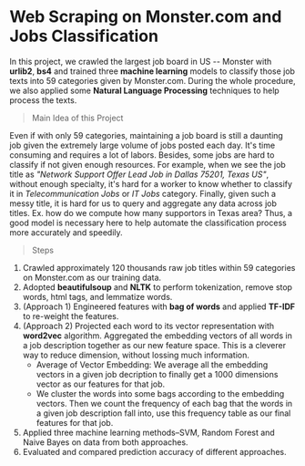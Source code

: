 # Web Scraping on Monster.com and Jobs Classification

In this project, we crawled the largest job board in US -- Monster with **urlib2**, **bs4** and trained three **machine learning** models to classify those job texts into 59 categories given by Monster.com. During the whole procedure, we also applied some **Natural Language Processing** techniques to help process the texts. 

> Main Idea of this Project

Even if with only 59 categories, maintaining a job board is still a daunting job given the extremely large volume of jobs posted each day. It's time consuming and requires a lot of labors. Besides, some jobs are hard to classify if not given enough resources. For example, when we see the job title as *"Network Support Offer Lead Job in Dallas 75201, Texas US"*, without enough specialty, it's hard for a worker to know whether to classify it in *Telecommunication Jobs* or *IT Jobs* category. Finally, given such a messy title, it is hard for us to query and aggregate any data across job titles. Ex. how do we compute how many supportors in Texas area? Thus, a good model is necessary here to help automate the classification process more accurately and speedily.

> Steps

1. Crawled approximately 120 thousands raw job titles within 59 categories on Monster.com as our training data.
2. Adopted **beautifulsoup** and **NLTK** to perform tokenization, remove stop words, html tags, and lemmatize words. 
3. (Approach 1) Engineered features with **bag of words** and applied **TF-IDF** to re-weight the features.
4. (Approach 2) Projected each word to its vector representation with **word2vec** algorithm. Aggregated the embedding vectors of all words in a job description together as our new feature space. This is a cleverer way to reduce dimension, without lossing much information.
    - Average of Vector Embedding: We average all the embedding vectors in a given job decription to finally get a 1000 dimensions vector as our features for that job.
    - We cluster the words into some bags according to the embedding vectors. Then we count the frequency of each bag that the words in a given job description fall into, use this frequency table as our final features for that job.
5. Applied three machine learning methods–SVM, Random Forest and Naive Bayes on data from both approaches.
4. Evaluated and compared prediction accuracy of different approaches.
